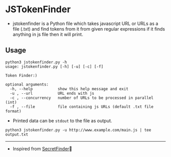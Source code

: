 # JSTokenFinder

* jstokenfinder is a Python file which takes javascript URL or URLs as a file (.txt) and find tokens from it from given regular expressions if it finds anything in js file then it will print.


## Usage

```
python3 jstokenfinder.py -h
usage: jstokenfinder.py [-h] [-u] [-c] [-f]

Token Finder:)

optional arguments:
  -h, --help           show this help message and exit
  -u , --url           URL ends with js
  -c , --concurrency   number of URLs to be processed in parallel (int)
  -f , --file          file containing js URLs (default .txt file format)

```


* Printed data can be `stdout` to the file as output.

`python3 jstokenfinder.py -u http://www.example.com/main.js | tee output.txt`



---
 * Inspired from [SecretFinder](https://github.com/m4ll0k/SecretFinder)🖤
